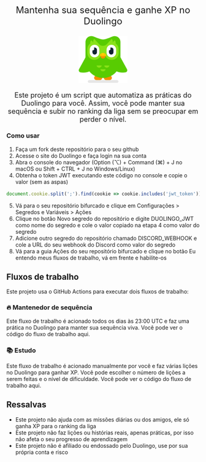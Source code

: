 
<p align="center" style="font-size: 24px;">
Mantenha sua sequência e ganhe XP no Duolingo
</p>

 <p align="center"> <img src="duo.svg" width="128px"/> </p>


<p align="center" style="font-size: 18px;">
  Este projeto é um script que automatiza as práticas do Duolingo para você. Assim, você pode manter sua sequência e subir no ranking da liga sem se preocupar em perder o nível.
</p>


### Como usar

1. Faça um fork deste repositório para o seu github
2. Acesse o site do Duolingo e faça login na sua conta
3. Abra o console do navegador (Option (⌥) + Command (⌘) + J no macOS ou Shift + CTRL + J no Windows/Linux)
4. Obtenha o token JWT executando este código no console e copie o valor (sem as aspas)

```js
document.cookie.split(';').find(cookie => cookie.includes('jwt_token')).split('=')[1]
```

5. Vá para o seu repositório bifurcado e clique em Configurações > Segredos e Variáveis > Ações
6. Clique no botão Novo segredo do repositório e digite DUOLINGO_JWT como nome do segredo e cole o valor copiado na etapa 4 como valor do segredo
7. Adicione outro segredo do repositório chamado DISCORD_WEBHOOK e cole a URL do seu webhook do Discord como valor do segredo
8. Vá para a guia Ações do seu repositório bifurcado e clique no botão Eu entendo meus fluxos de trabalho, vá em frente e habilite-os

## Fluxos de trabalho

Este projeto usa o GitHub Actions para executar dois fluxos de trabalho:

### 🔥 Mantenedor de sequência

Este fluxo de trabalho é acionado todos os dias às 23:00 UTC e faz uma prática no Duolingo para manter sua sequência viva. Você pode ver o código do fluxo de trabalho aqui.

### 📚 Estudo

Este fluxo de trabalho é acionado manualmente por você e faz várias lições no Duolingo para ganhar XP. Você pode escolher o número de lições a serem feitas e o nível de dificuldade. Você pode ver o código do fluxo de trabalho aqui.

## Ressalvas

- Este projeto não ajuda com as missões diárias ou dos amigos, ele só ganha XP para o ranking da liga
- Este projeto não faz lições ou histórias reais, apenas práticas, por isso não afeta o seu progresso de aprendizagem
- Este projeto não é afiliado ou endossado pelo Duolingo, use por sua própria conta e risco
#
